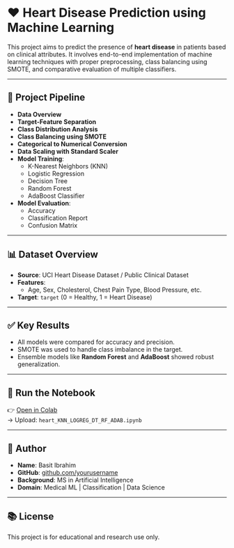 # ❤️ Heart Disease Prediction using Machine Learning

This project aims to predict the presence of **heart disease** in patients based on clinical attributes. It involves end-to-end implementation of machine learning techniques with proper preprocessing, class balancing using SMOTE, and comparative evaluation of multiple classifiers.

---

## 📁 Project Pipeline

- **Data Overview**
- **Target-Feature Separation**
- **Class Distribution Analysis**
- **Class Balancing using SMOTE**
- **Categorical to Numerical Conversion**
- **Data Scaling with Standard Scaler**
- **Model Training**:
  - K-Nearest Neighbors (KNN)
  - Logistic Regression
  - Decision Tree
  - Random Forest
  - AdaBoost Classifier
- **Model Evaluation**:
  - Accuracy
  - Classification Report
  - Confusion Matrix

---

## 📊 Dataset Overview

- **Source**: UCI Heart Disease Dataset / Public Clinical Dataset
- **Features**:
  - Age, Sex, Cholesterol, Chest Pain Type, Blood Pressure, etc.
- **Target**: `target` (0 = Healthy, 1 = Heart Disease)

---

## ✅ Key Results

- All models were compared for accuracy and precision.
- SMOTE was used to handle class imbalance in the target.
- Ensemble models like **Random Forest** and **AdaBoost** showed robust generalization.

---

## 🚀 Run the Notebook

👉 [Open in Colab](https://colab.research.google.com/)  
→ Upload: `heart_KNN_LOGREG_DT_RF_ADAB.ipynb`

---

## 👤 Author

- **Name**: Basit Ibrahim  
- **GitHub**: [github.com/yourusername](https://github.com/yourusername)  
- **Background**: MS in Artificial Intelligence  
- **Domain**: Medical ML | Classification | Data Science

---

## 📚 License

This project is for educational and research use only.
